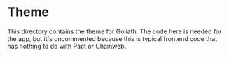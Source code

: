 # Theme

This directory contains the theme for Goliath. The code here is needed for the app, but it's uncommented because this is typical frontend code that has nothing to do with Pact or Chainweb.
